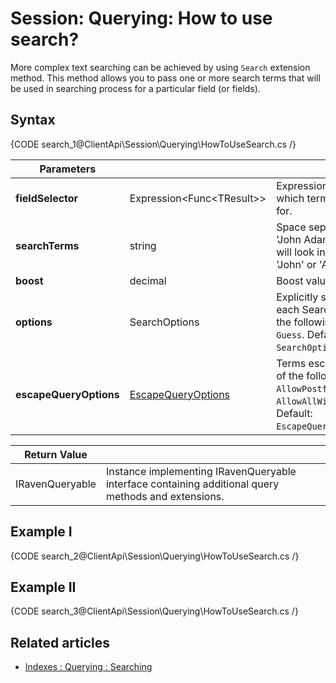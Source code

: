 # Session: Querying: How to use search?

More complex text searching can be achieved by using `Search` extension method. This method allows you to pass one or more search terms that will be used in searching process for a particular field (or fields).

## Syntax

{CODE search_1@ClientApi\Session\Querying\HowToUseSearch.cs /}

| Parameters | | |
| ------------- | ------------- | ----- |
| **fieldSelector** | Expression<Func&lt;TResult&gt;> | Expression marking a field in which terms should be looked for. |
| **searchTerms** | string | Space separated terms e.g. 'John Adam' means that we will look in selected field for 'John' or 'Adam'. |
| **boost** | decimal | Boost value. Default: `1`. |
| **options** | SearchOptions | Explicitly set relation between each Search functions. One of the following: `Or`, `And`, `Not`, `Guess`. Default: `SearchOptions.Guess`. |
| **escapeQueryOptions** | [EscapeQueryOptions]() | Terms escaping strategy. One of the following: `EscapeAll`, `AllowPostfixWildcard`, `AllowAllWildcards`, `RawQuery`. Default: `EscapeQueryOptions.EscapeAll`. |

| Return Value | |
| ------------- | ----- |
| IRavenQueryable | Instance implementing IRavenQueryable interface containing additional query methods and extensions. |

## Example I

{CODE search_2@ClientApi\Session\Querying\HowToUseSearch.cs /}

## Example II

{CODE search_3@ClientApi\Session\Querying\HowToUseSearch.cs /}

## Related articles

- [Indexes : Querying : Searching](../../../indexes/querying/searching)

